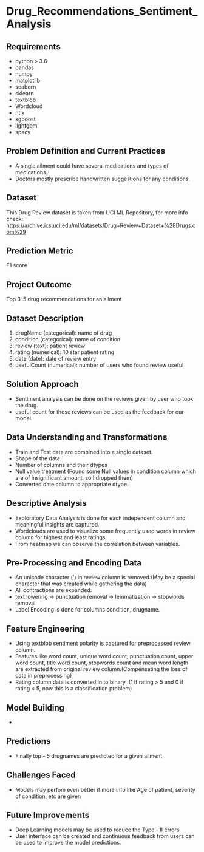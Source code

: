 # Drug_Recommendations_Sentiment_Analysis

## Requirements
- python > 3.6
- pandas
- numpy
- matplotlib
- seaborn
- sklearn
- textblob
- Wordcloud
- ntlk
- xgboost
- lightgbm  
- spacy

## Problem Definition and Current Practices
  - A single ailment could have several medications and types of medications. 
  - Doctors mostly prescribe handwritten suggestions for any conditions.

## Dataset

  This Drug Review dataset is taken from UCI ML Repository, for more info check: https://archive.ics.uci.edu/ml/datasets/Drug+Review+Dataset+%28Drugs.com%29

## Prediction Metric
  F1 score
  
## Project Outcome
  Top 3-5 drug recommendations for an ailment

## Dataset Description
  1. drugName (categorical): name of drug
  2. condition (categorical): name of condition
  3. review (text): patient review
  4. rating (numerical): 10 star patient rating
  5. date (date): date of review entry
  6. usefulCount (numerical): number of users who found review useful

## Solution Approach
  - Sentiment analysis can be done on the reviews given by user who took the drug.
  - useful count for those reviews can be used as the feedback for our model.

## Data Understanding and Transformations
  * Train and Test data are combined into a single dataset.
  * Shape of the data.
  * Number of columns and their dtypes
  * Null value treatment (Found some Null values in condition column which are of insignificant amount, so I dropped them)
  * Converted date column to appropriate dtype.

## Descriptive Analysis
  * Exploratory Data Analysis is done for each independent column and meaningful insights are captured.
  * Wordclouds are used to visualize some frequently used words in review column for highest and least ratings.
  * From heatmap we can observe the correlation between variables.

## Pre-Processing and Encoding Data
  * An unicode character (&#039;) in review column is removed.(May be a special character that was created while gathering the data)
  * All contractions are expanded.
  * text lowering -> punctuation removal -> lemmatization -> stopwords removal
  * Label Encoding is done for columns condition, drugname.

## Feature Engineering
  * Using textblob sentiment polarity is captured for preprocessed review column.
  * Features like word count, unique word count, punctuation count, upper word count, title word count, stopwords count and mean word length are extracted from original           review column.(Compensating the loss of data in preprocessing)
  * Rating column data is converted in to binary .(1 if rating > 5 and 0 if rating < 5, now this is a classification problem)  

## Model Building
  *

## Predictions
  * Finally top - 5 drugnames are predicted for a given ailment.

## Challenges Faced
  * Models may perfom even better if more info like Age of patient, severity of condition, etc are given

## Future Improvements
  * Deep Learning models may be used to reduce the Type - II errors.
  * User interface can be created and continuous feedback from users can be used to improve the model predictions.


